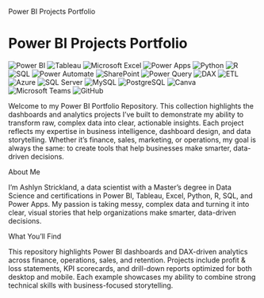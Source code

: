 Power BI Projects Portfolio

# Power BI Projects Portfolio  

![Power BI](https://img.shields.io/badge/Power%20BI-F2C811?style=for-the-badge&logo=powerbi&logoColor=black)  ![Tableau](https://img.shields.io/badge/Tableau-E97627?style=for-the-badge&logo=tableau&logoColor=white)  ![Microsoft Excel](https://img.shields.io/badge/Microsoft%20Excel-217346?style=for-the-badge&logo=microsoft-excel&logoColor=white)  ![Power Apps](https://img.shields.io/badge/Power%20Apps-742774?style=for-the-badge&logo=powerapps&logoColor=white)  ![Python](https://img.shields.io/badge/Python-3776AB?style=for-the-badge&logo=python&logoColor=white)  ![R](https://img.shields.io/badge/R-276DC3?style=for-the-badge&logo=r&logoColor=white)  ![SQL](https://img.shields.io/badge/SQL-336791?style=for-the-badge&logo=postgresql&logoColor=white)  ![Power Automate](https://img.shields.io/badge/Power%20Automate-0066FF?style=for-the-badge&logo=powerautomate&logoColor=white)  ![SharePoint](https://img.shields.io/badge/SharePoint-0078D4?style=for-the-badge&logo=microsoft-sharepoint&logoColor=white)  ![Power Query](https://img.shields.io/badge/Power%20Query-217346?style=for-the-badge&logo=microsoft-excel&logoColor=white)  ![DAX](https://img.shields.io/badge/DAX-0078D4?style=for-the-badge&logo=microsoft&logoColor=white)  ![ETL](https://img.shields.io/badge/ETL-FF6F00?style=for-the-badge&logo=apache-spark&logoColor=white)  ![Azure](https://img.shields.io/badge/Azure-0078D4?style=for-the-badge&logo=microsoft-azure&logoColor=white)  ![SQL Server](https://img.shields.io/badge/SQL%20Server-CC2927?style=for-the-badge&logo=microsoft-sql-server&logoColor=white)  ![MySQL](https://img.shields.io/badge/MySQL-4479A1?style=for-the-badge&logo=mysql&logoColor=white)  ![PostgreSQL](https://img.shields.io/badge/PostgreSQL-336791?style=for-the-badge&logo=postgresql&logoColor=white)  ![Canva](https://img.shields.io/badge/Canva-00C4CC?style=for-the-badge&logo=canva&logoColor=white)  ![Microsoft Teams](https://img.shields.io/badge/Microsoft%20Teams-6264A7?style=for-the-badge&logo=microsoft-teams&logoColor=white)  ![GitHub](https://img.shields.io/badge/GitHub-181717?style=for-the-badge&logo=github&logoColor=white)  


Welcome to my Power BI Portfolio Repository. This collection highlights the dashboards and analytics projects I’ve built to demonstrate my ability to transform raw, complex data into clear, actionable insights. Each project reflects my expertise in business intelligence, dashboard design, and data storytelling. Whether it’s finance, sales, marketing, or operations, my goal is always the same: to create tools that help businesses make smarter, data-driven decisions.

About Me

I’m Ashlyn Strickland, a data scientist with a Master’s degree in Data Science and certifications in Power BI, Tableau, Excel, Python, R, SQL, and Power Apps. My passion is taking messy, complex data and turning it into clear, visual stories that help organizations make smarter, data-driven decisions.

What You’ll Find

This repository highlights Power BI dashboards and DAX-driven analytics across finance, operations, sales, and retention. Projects include profit & loss statements, KPI scorecards, and drill-down reports optimized for both desktop and mobile. Each example showcases my ability to combine strong technical skills with business-focused storytelling.
